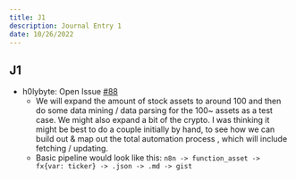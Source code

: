 ```yaml
---
title: J1
description: Journal Entry 1
date: 10/26/2022
---
```


## J1

- h0lybyte: Open Issue [#88](https://github.com/KBVE/kbve.com/issues/88)
  - We will expand the amount of stock assets to around 100 and then do some data mining / data parsing for the 100~ assets as a test case. We might also expand a bit of the crypto. I was thinking it might be best to do a couple initially by hand, to see how we can build out & map out the total automation process , which will include fetching / updating.
  - Basic pipeline would look like this: `n8n -> function_asset -> fx{var: ticker} -> .json -> .md -> gist`
